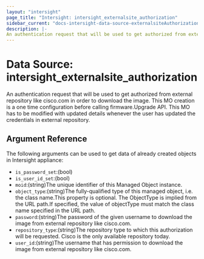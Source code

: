 ```yaml
---
layout: "intersight"
page_title: "Intersight: intersight_externalsite_authorization"
sidebar_current: "docs-intersight-data-source-externalsiteAuthorization"
description: |-
An authentication request that will be used to get authorized from external repository like cisco.com in order to download the image. This MO creation is a one time configuration before calling firmware.Upgrade API. This MO has to be modified with updated details whenever the user has updated the credentials in external repository.
---
```


# Data Source: intersight_externalsite_authorization
An authentication request that will be used to get authorized from external repository like cisco.com in order to download the image. This MO creation is a one time configuration before calling firmware.Upgrade API. This MO has to be modified with updated details whenever the user has updated the credentials in external repository.
## Argument Reference
The following arguments can be used to get data of already created objects in Intersight appliance:
* `is_password_set`:(bool)
* `is_user_id_set`:(bool)
* `moid`:(string)The unique identifier of this Managed Object instance.
* `object_type`:(string)The fully-qualified type of this managed object, i.e. the class name.This property is optional. The ObjectType is implied from the URL path.If specified, the value of objectType must match the class name specified in the URL path.
* `password`:(string)The password of the given username to download the image from external repository like cisco.com.
* `repository_type`:(string)The repository type to which this authorization will be requested. Cisco is the only available repository today.
* `user_id`:(string)The username that has permission to download the image from external repository like cisco.com.
